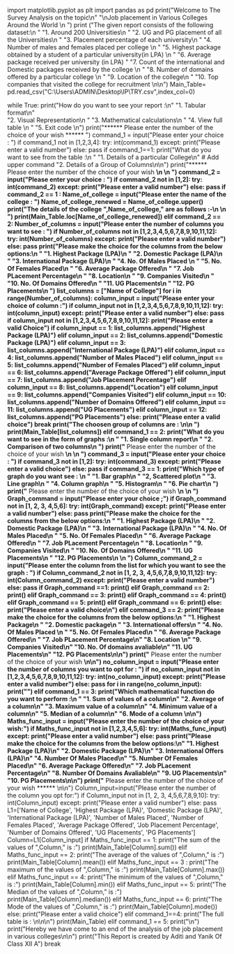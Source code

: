 import matplotlib.pyplot as plt
import pandas as pd
print("Welcome to The Survey Analysis on the topic\n"
      "\nJob placement in Various Colleges Around the World \n ")
print ("The given report consists of the following dataset:\n "
       "1.  Around 200 Universities\n "
       "2.  UG and PG placement of all the Universities\n "
       "3.  Placement percentage of each university\n "
       "4.  Number of males and females placed per college \n "
       "5.  Highest package obtained by a student of a particular university(in LPA) \n "
       "6.  Average package received per university (in LPA) "
       "7.  Count of the international and Domestic packages received by the college \n "
       "8.  Number of domains offered by a particular college \n "
       "9.  Location of the college\n "
       "10. Top companies that visited the college for recruitment \n\n")
Main_Table= pd.read_csv("C:\\Users\ADMIN\Desktop\IP\TRY.csv",index_col=0)

while True:
    print("How do you want to see your report :\n"
          "1. Tabular format\n"\
          "2. Visual Representation\n "
          "3. Mathematical calculations\n "
          "4. View full table \n "
          "5. Exit code \n")
    print("****** Please enter the number of the choice of your wish ****** ")
    command_1 = input("Please enter your choice : ")
    if command_1 not in [1,2,3,4]:
        try:
            int(command_1)
        except:
            print("Please enter a valid number")
    else:
        pass
    if command_1==1:
        print("What do you want to see from the table :\n "
              "1. Details of a particular College\n"
              # Add upper command
              "2. Details of a Group of Columns\n\n")
        print("****** Please enter the number of the choice of your wish ******\n \n ")
        command_2 = input("Please enter your choice : ")
        if command_2 not in [1,2]:
            try:
                int(command_2)
            except:
                print("Please enter a valid number")
        else:
            pass
        if command_2 == 1 :
            Name_of_college = input("Please enter the name of the college : ")
            Name_of_college_renewed = Name_of_college.upper()
            print("The details of the college ",Name_of_college," are as follows :-\n \n ")
            print(Main_Table.loc[Name_of_college_renewed])
        elif command_2 == 2:
            Number_of_columns = input("Please enter the number of columns you want to see : ")
            if Number_of_columns not in [1,2,3,4,5,6,7,8,9,10,11,12]:
                try:
                    int(Number_of_columns)
                except:
                    print("Please enter a valid number")
            else:
                pass
            print("Please make the choice for the columns from the below options:\n "
                  "1.  Highest Package (LPA)\n "
                  "2.  Domestic Package (LPA)\n "
                  "3.  International Package (LPA)\n "
                  "4.  No. Of Males Placed \n "
                  "5.  No. Of Females Placed\n "
                  "6.  Average Package Offered\n "
                  "7.  Job PLacement Percentage\n "
                  "8.  Location\n "
                  "9.  Companies Visited\n "
                  "10. No. Of Domains Offered\n "
                  "11. UG Placements\n "
                  "12. PG Placements\n ")
            list_columns = ["Name of College"]
            for i in range(Number_of_columns):
                column_input = input("Please enter your choice of column :")
                if column_input not in [1,2,3,4,5,6,7,8,9,10,11,12]:
                    try:
                        int(column_input)
                    except:
                        print("Please enter a valid number")
                else:
                    pass
                if column_input not in [1,2,3,4,5,6,7,8,9,10,11,12]:
                    print("Please enter a valid Choice")
                if column_input == 1:
                     list_columns.append("Highest Package (LPA)")
                elif column_input == 2:
                    list_columns.append("Domestic Package (LPA)")
                elif column_input == 3:
                    list_columns.append("International Package (LPA)")
                elif column_input == 4:
                    list_columns.append("Number of Males Placed")
                elif column_input == 5:
                    list_columns.append("Number of Females Placed")
                elif column_input == 6:
                    list_columns.append("Average Package Offered")
                elif column_input == 7:
                    list_columns.append("Job Placement Percentage")
                elif column_input == 8:
                    list_columns.append("Location")
                elif column_input == 9:
                    list_columns.append("Companies Visited")
                elif column_input == 10:
                    list_columns.append("Number of Domains Offered")
                elif column_input == 11:
                    list_columns.append("UG Placements")
                elif column_input == 12:
                    list_columns.append("PG Placements")
                else:
                    print("Please enter a valid choice")
                    break
            print("The choosen group of columns are : \n\n ")
            print(Main_Table[list_columns])
    elif command_1 == 2:
        print("What do you want to see in the form of graphs :\n "
              "1. Single column report\n "
              "2. Comparison of two columns\n ")
        print("****** Please enter the number of the choice of your wish ******\n \n ")
        command_3 = input("Please enter your choice : ")
        if command_3 not in [1,2]:
            try:
                int(command_3)
            except:
                print("Please enter a valid choice")
        else:
            pass
        if command_3 == 1:
            print("Which type of graph do you want see : \n "
                  "1. Bar graph\n "
                  "2, Scattered plot\n "
                  "3. Line graph\n "
                  "4. Column graph\n "
                  "5. Histogram\n "
                  "6. Pie chart\n  ")
            print("****** Please enter the number of the choice of your wish ******\n \n ")
            Graph_command = input("Please enter your choice ;")
            if Graph_command not in [1, 2, 3, 4,5,6]:
                try:
                    int(Graph_command)
                except:
                    print("Please enter a valid number")
            else:
                pass
            print("Please make the choice for the columns from the below options:\n "
                  "1.  Highest Package (LPA)\n "
                  "2.  Domestic Package (LPA)\n "
                  "3.  International Package (LPA)\n "
                  "4.  No. Of Males Placed\n  "
                  "5.  No. Of Females Placed\n "
                  "6.  Average Package Offered\n "
                  "7.  Job PLacement Percentage\n "
                  "8.  Location\n "
                  "9.  Companies Visited\n "
                  "10. No. Of Domains Offered\n "
                  "11. UG Placements\n "
                  "12. PG Placements\n \n ")
            Column_command_2 = input("Please enter the column from the list for which you want to see the graph : ")
            if Column_command_2 not in [1, 2, 3, 4,5,6,7,8,9,10,11,12]:
                try:
                    int(Column_command_2)
                except:
                    print("Please enter a valid number")
            else:
                pass
            if Graph_command ==1:
                print()
            elif Graph_command == 2:
                print()
            elif Graph_command == 3:
                print()
            elif Graph_command == 4:
                print()
            elif Graph_command == 5:
                print()
            elif Graph_command == 6:
                print()
            else:
                print("Please enter a valid choice\n")
        elif command_3 == 2:
            print("Please make the choice for the columns from the below options:\n "
                  "1.  Highest Package\n "
                  "2.  Domestic package\n "
                  "3.  International offers\n "
                  "4.  No. Of Males Placed \n "
                  "5.  No. Of Females Placed\n "
                  "6.  Average Package Offered\n "
                  "7.  Job PLacement Percentage\n"
                  "8.  Location \n"
                  "9.  Companies Visited\n"
                  "10. No. Of domains avaliable\n"
                  "11. UG Placements\n"
                  "12. PG Placements\n\n")
            print("****** Please enter the number of the choice of your wish ******\n\n")
            no_column_input = input("Please enter the number of columns you want to opt for : ")
            if no_column_input not in [1,2,3,4,5,6,7,8,9,10,11,12]:
                try:
                    int(no_column_input)
                except:
                    print("Please enter a valid number")
            else:
                pass
            for i in range(no_column_input):
                print("")
    elif command_1 == 3:
        print("Which mathematical function do you want to perform :\n "
              "1. Sum of values of a column\n"
              "2. Average of a column\n"
              "3. Maximum value of a column\n"
              "4. Minimum value of a column\n"
              "5. Median of a column\n"
              "6. Mode of a column \n\n")
        Maths_func_input = input("Please enter the number of the choice of your wish:")
        if Maths_func_input not in [1,2,3,4,5,6]:
            try:
                int(Maths_func_input)
            except:
                print("Please enter a valid number")
        else:
            pass
        print("Please make the choice for the columns from the below options:\n"
                  "1.  Highest Package (LPA)\n"
                  "2.  Domestic Package (LPA)\n"
                  "3.  International Offers (LPA)\n"
                  "4.  Number Of Males Placed\n"
                  "5.  Number Of Females Placed\n"
                  "6.  Average Package Offered\n"
                  "7. Job PLacement Percentage\n"
                  "8. Number Of Domains Avaliable\n"
                  "9. UG Placements\n"
                  "10. PG Placements\n\n")
        print("****** Please enter the number of the choice of your wish ****** \n\n")
        Column_input=input("Please enter the number of the column you opt for:")
        if Column_input not in [1, 2, 3, 4,5,6,7,8,9,10]:
            try:
                int(Column_input)
            except:
                print("Please enter a valid number")
        else:
            pass
        L1=['Name of College',
            'Highest Package (LPA)',
            'Domestic Package (LPA)',
            'International Package (LPA)',
            'Number of Males Placed',
            'Number of Females Placed',
            'Average Package Offered',
            'Job Placement Percentage',
            'Number of Domains Offered',
            'UG Placements',
            'PG Placements']
        Column=L1[Column_input]
        if Maths_func_input == 1:
            print("The sum of the values of ",Column," is :")
            print(Main_Table[Column].sum())
        elif Maths_func_input == 2:
            print("The average of the values of ",Column," is :")
            print(Main_Table[Column].mean())
        elif Maths_func_input == 3 :
            print("The maximum of the values of ",Column," is :")
            print(Main_Table[Column].max())
        elif Maths_func_input == 4:
            print("The minimum of the values of ",Column," is :")
            print(Main_Table[Column].min())
        elif Maths_func_input == 5:
            print("The Median of the values of ",Column," is :")
            print(Main_Table[Column].median())
        elif Maths_func_input == 6:
            print("The Mode of the values of ",Column," is :")
            print(Main_Table[Column].mode())
        else:
            print("Please enter a valid choice")
    elif command_1==4:
        print("The full table is : \n\n\n")
        print(Main_Table)
    elif command_1 == 5:
        print("\n")
        print("Hereby we have come to an end of the analysis of the job placement in various colleges\n\n")
        print("This Report is created by Aditi and Yanik Of Class XII A")
        break
